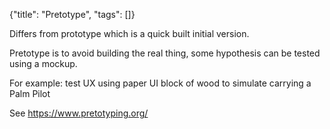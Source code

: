{"title": "Pretotype", "tags": []}

Differs from prototype which is a quick built initial version.

Pretotype is to avoid building the real thing, some hypothesis can be tested using a mockup.

For example:
  test UX using paper UI
  block of wood to simulate carrying a Palm Pilot

See https://www.pretotyping.org/

